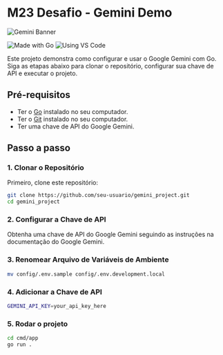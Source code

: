 # M23 Desafio - Gemini Demo 

![Gemini Banner](https://cdn.prod.website-files.com/630d4d1c4a462569dd189855/6584a9558d6e7530491b6ce1_jn_g9l0wjUIo8WuTO03lpTEkc0kq9qQplZghgziZaUrBxStW8sTXZQ96Lo-dQrya7PW4US6ZMiisw8WZeSUt2XrEkESjtiQCEHsCs5F8UFDwjUrDKy954tcbD9FyugnK8RU4wPo-YAwfpZaGZv1O3ME.jpeg)

![Made with Go](https://img.shields.io/badge/Made%20with-Go-blue)
![Using VS Code](https://img.shields.io/badge/Using-VS%20Code-blue)

Este projeto demonstra como configurar e usar o Google Gemini com Go. Siga as etapas abaixo para clonar o repositório, configurar sua chave de API e executar o projeto.

## Pré-requisitos

- Ter o [Go](https://golang.org/dl/) instalado no seu computador.
- Ter o [Git](https://git-scm.com/downloads) instalado no seu computador.
- Ter uma chave de API do Google Gemini.

## Passo a passo

### 1. Clonar o Repositório

Primeiro, clone este repositório:

```sh
git clone https://github.com/seu-usuario/gemini_project.git
cd gemini_project
```
### 2. Configurar a Chave de API

Obtenha uma chave de API do Google Gemini seguindo as instruções na documentação do Google Gemini.

### 3. Renomear Arquivo de Variáveis de Ambiente

```sh
mv config/.env.sample config/.env.development.local
```

### 4. Adicionar a Chave de API

```sh
GEMINI_API_KEY=your_api_key_here
```

### 5. Rodar o projeto

```sh
cd cmd/app
go run .
```
